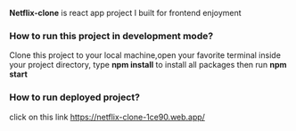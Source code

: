 **Netflix-clone** is react app project I built for frontend enjoyment 
### How to run this project in development mode?
Clone this project to your local machine,open your favorite terminal inside your project directory, type **npm install** to install all packages
then run **npm start**

### How to run deployed project?
click on this link https://netflix-clone-1ce90.web.app/
